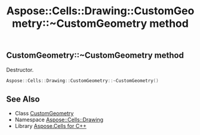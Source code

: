 ﻿---
title: Aspose::Cells::Drawing::CustomGeometry::~CustomGeometry method
linktitle: ~CustomGeometry
second_title: Aspose.Cells for C++ API Reference
description: 'Aspose::Cells::Drawing::CustomGeometry::~CustomGeometry method. Destructor in C++.'
type: docs
weight: 200
url: /cpp/aspose.cells.drawing/customgeometry/~customgeometry/
---
## CustomGeometry::~CustomGeometry method


Destructor.

```cpp
Aspose::Cells::Drawing::CustomGeometry::~CustomGeometry()
```

## See Also

* Class [CustomGeometry](../)
* Namespace [Aspose::Cells::Drawing](../../)
* Library [Aspose.Cells for C++](../../../)
